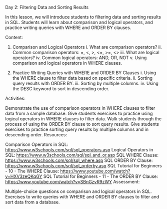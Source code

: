 Day 2: Filtering Data and Sorting Results

In this lesson, we will introduce students to filtering data and sorting results in SQL. Students will learn about comparison and logical operators, and practice writing queries with WHERE and ORDER BY clauses.

Content:

1. Comparison and Logical Operators
i. What are comparison operators?
ii. Common comparison operators: =, <, >, <=, >=, <>
iii. What are logical operators?
iv. Common logical operators: AND, OR, NOT
v. Using comparison and logical operators in WHERE clauses.

2. Practice Writing Queries with WHERE and ORDER BY Clauses
i. Using the WHERE clause to filter data based on specific criteria.
ii. Sorting query results with ORDER BY.
iii. Sorting by multiple columns.
iv. Using the DESC keyword to sort in descending order.

Activities:

Demonstrate the use of comparison operators in WHERE clauses to filter data from a sample database.
Give students exercises to practice using logical operators in WHERE clauses to filter data.
Walk students through the process of using the ORDER BY clause to sort query results.
Give students exercises to practice sorting query results by multiple columns and in descending order.
Resources:

Comparison Operators in SQL: https://www.w3schools.com/sql/sql_operators.asp
Logical Operators in SQL: https://www.w3schools.com/sql/sql_and_or.asp
SQL WHERE Clause: https://www.w3schools.com/sql/sql_where.asp
SQL ORDER BY Clause: https://www.w3schools.com/sql/sql_orderby.asp
SQL Tutorial for Beginners - 10 - The WHERE Clause: https://www.youtube.com/watch?v=HXV3zeQKqGY
SQL Tutorial for Beginners - 11 - The ORDER BY Clause: https://www.youtube.com/watch?v=SBnGzvR9zWY
Assessment:

Multiple-choice questions on comparison and logical operators in SQL.
Exercises to write queries with WHERE and ORDER BY clauses to filter and sort data from a database.




